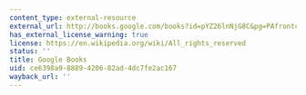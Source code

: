 ```yaml
---
content_type: external-resource
external_url: http://books.google.com/books?id=pYZ26lnNjG8C&pg=PAfrontcover
has_external_license_warning: true
license: https://en.wikipedia.org/wiki/All_rights_reserved
status: ''
title: Google Books
uid: ce6398a9-8889-4206-82ad-4dc7fe2ac167
wayback_url: ''
---
```

